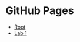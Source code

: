 # GitHub Pages

* [Root](https://kirillsmirnow.github.io/)
* [Lab 1](https://kirillsmirnow.github.io/ITMO/Web/lab1/)

